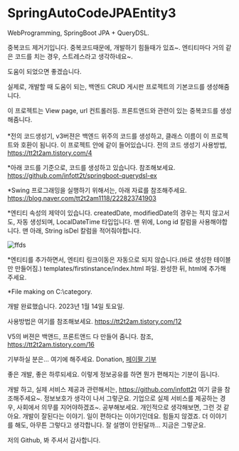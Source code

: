 # SpringAutoCodeJPAEntity3 

WebProgramming, SpringBoot JPA + QueryDSL.


중복코드 제거기입니다. 
중복코드때문에, 개발하기 힘들때가 있죠~. 
엔티티마다 거의 같은 코드를 치는 경우, 스트레스라고 생각하네요~.


도움이 되었으면 좋겠습니다. 

실제로, 개발할 때 도움이 되는, 백엔드 CRUD 게시판 프로젝트의 기본코드를 생성해줌니다.

이 프로젝트는 View page, url 컨트롤러등. 프론트앤드와 관련이 있는 중복코드를 생성해줌니다.<br/><br/>
*전의 코드생성기, v3버젼은 백엔드 위주의 코드를 생성하고, 클래스 이름이 이 프로젝트와 호환이 됨니다. 이 프로젝트 안에 같이 들어있습니다.
 전의 코드 생성기 사용방법,<br/> <a href="https://tt2t2am.tistory.com/4">https://tt2t2am.tistory.com/4</a>

*아래 코드를 기준으로, 코드를 생성하고 있습니다. 참조해보세요.
  <br/><a href="https://github.com/infott2t/springboot-querydsl-ex">https://github.com/infott2t/springboot-querydsl-ex</a>

*Swing 프로그래밍을 실행하기 위해서는, 아래 자료를 참조해주세요.
    <br/><a href="https://blog.naver.com/tt2t2am1118/222823741903">https://blog.naver.com/tt2t2am1118/222823741903</a>

*엔티티 속성의 제약이 있습니다.
createdDate, modifiedDate의 경우는 적지 않고서도, 자동 생성되며, LocalDateTime 타입입니다.
맨 위에, Long id 칼럼을 사용해야합니다.
맨 아래, String isDel 칼럼을 적어줘야합니다.

 ![ffds](https://user-images.githubusercontent.com/25080178/212199542-ab60ac61-d3a1-4683-b3d7-45eaaede1f39.PNG)

*엔티티를 추가하면서, 엔티티 링크이동은 자동으로 되지 않습니다.(바로 생성한 테이블만 만들어짐.)
templates/firstinstance/index.html 파일.
완성한 뒤, html에 추가해주세요.

*File making on C:\category. 

개발 완료했습니다. 2023년 1월 14일 토요일.

사용방법은 여기를 참조해보세요. <a href="https://tt2t2am.tistory.com/12">https://tt2t2am.tistory.com/12</a>

V5의 버젼은 백앤드, 프론트앤드 다 만들어 줌니다. 참조, <a href="https://tt2t2am.tistory.com/16">https://tt2t2am.tistory.com/16</a>

기부하실 분은... 여기에 해주세요. Donation, <a href="https://www.paypal.com/paypalme/jcoop45">페이팔 기부</a>


좋은 개발, 좋은 하루되세요. 이렇게 정보공유를 하면 뭔가 편해지는 기분이 듬니다. 

개발 하고, 실제 서비스 제공과 관련해서는, https://github.com/infott2t 여기 글을 참조해주세요~. 정보보호가 생각이 나서 그렇군요. 기업으로 실제 서비스를 제공하는 경우, 사회에서 의무를 지어야하겠죠~. 공부해보세요. 개인적으로 생각해보면, 그런 것 같아요. 개발이 잘된다는 이야기. 일이 편하다는 이야기인데요. 힘들지 않겠죠. 더 이야기를 해도, 아무튼 그렇다고 생각합니다. 잘 설명이 안된달까... 지금은 그렇군요.


저의 Github, 봐 주셔서 감사합니다.

